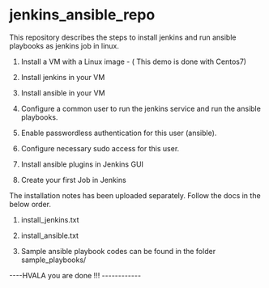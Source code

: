 # jenkins_ansible_repo

This repository describes the steps to install jenkins and run ansible playbooks as jenkins job in linux.

1. Install a VM with a Linux image - ( This demo is done with  Centos7)

2. Install jenkins in your VM 
    
3. Install ansible in your VM

4. Configure a common user to run the jenkins service and run the ansible playbooks. 

5. Enable passwordless authentication for this user  (ansible). 

6. Configure necessary sudo access for this user.

7. Install ansible plugins in Jenkins GUI

8. Create your first Job in Jenkins 

The installation notes has been uploaded separately. Follow the docs in the below order. 

1. install_jenkins.txt

2. install_ansible.txt

3. Sample ansible playbook codes can be found in  the folder sample_playbooks/ 

----HVALA you are done !!! ------------
